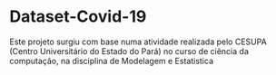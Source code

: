 # Dataset-Covid-19
Este projeto surgiu com base numa atividade realizada pelo CESUPA (Centro Universitário do Estado do Pará) no curso de ciência da computação, na disciplina  de Modelagem e Estatistica

